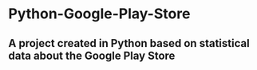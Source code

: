 # Python-Google-Play-Store
## A project created in Python based on statistical data about the Google Play Store
